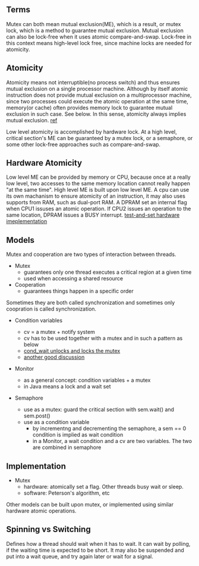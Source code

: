 ## Terms
Mutex can both mean mutual exclusion(ME), which is a result, or mutex lock, which is a method to guarantee mutual exclusion. Mutual exclusion can also be lock-free when it uses atomic compare-and-swap. Lock-free in this context means high-level lock free, since machine locks are needed for atomicity.

## Atomicity
Atomicity means not interruptible(no process switch) and thus ensures mutual exclusion on a single processor machine. Although by itself atomic instruction does not provide mutual exclusion on a multiprocessor machine, since two processes could execute the atomic operation at the same time, memory(or cache) often provides memory lock to guarantee mutual exclusion in such case. See below. In this sense, atomicity always implies mutual exclusion. 
[ref](http://www.cs.nott.ac.uk/~psznza/G52CON/lecture4.pdf)

Low level atomicity is accomplished by hardware lock. At a high level, critical section's ME can be guaranteed by a mutex lock, or a semaphore, or some other lock-free approaches such as compare-and-swap.

## Hardware Atomicity
Low level ME can be provided by memory or CPU, because once at a really low level, two accesses to the same memory location cannot really happen "at the same time". High level ME is built upon low level ME. A cpu can use its own machanism to ensure atomicity of an instruction, it may also uses supports from RAM, such as dual-port RAM. A DPRAM set an internal flag when CPU1 issuses an atomic operation. If CPU2 issues an operation to the same location, DPRAM issues a BUSY interrupt. 
[test-and-set hardware imeplementation](https://en.wikipedia.org/wiki/Test-and-set)

## Models
Mutex and cooperation are two types of interaction between threads. 
- Mutex
  - guarantees only one thread executes a critical region at a given time
  - used when accessing a shared resource
- Cooperation
  - guarantees things happen in a specific order

Sometimes they are both called synchronization and sometimes only coopration is called synchronization.
- Condition variables
  - cv = a mutex + notify system
  - cv has to be used together with a mutex and in such a pattern as below
  - [cond_wait unlocks and locks the mutex](https://stackoverflow.com/questions/14924469/does-pthread-cond-waitcond-t-mutex-unlock-and-then-lock-the-mutex)
  - [another good discussion](http://stackoverflow.com/questions/2763714/why-do-pthreads-condition-variable-functions-require-a-mutex)

- Monitor
  - as a general concept: condition variables + a mutex
  - in Java means a lock and a wait set
  
- Semaphore
  - use as a mutex: guard the critical section with sem.wait() and sem.post()
  - use as a condition variable
    - by incrementng and decrementing the semaphore, a sem == 0 condition is implied as wait condition
    - in a Monitor, a wait condition and a cv are two variables. The two are combined in semaphore
    
## Implementation
- Mutex
  - hardware: atomically set a flag. Other threads busy wait or sleep.
  - software: Peterson's algorithm, etc

Other models can be built upon mutex, or implemented using similar hardware atomic operations. 

## Spinning vs Switching
Defines how a thread should wait when it has to wait. It can wait by polling, if the waiting time is expected to be short. It may also be suspended and put into a wait queue, and try again later or wait for a signal.

